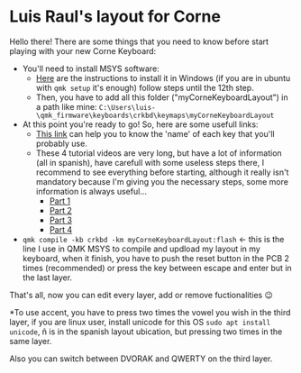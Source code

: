 # Luis Raul's layout for Corne

Hello there!
There are some things that you need to know before start playing with your new Corne Keyboard:

- You'll need to install MSYS software:
  - <a href="https://youtu.be/mz8WG5e--jA?t=376" target="blank">Here</a> are the instructions to install it in Windows (if you are in ubuntu with `qmk setup` it's enough) follow steps until the 12th step.
  - Then, you have to add all this folder ("myCorneKeyboardLayout") in a path like mine: `C:\Users\luis-\qmk_firmware\keyboards\crkbd\keymaps\myCorneKeyboardLayout`
- At this point you're ready to go! So, here are some usefull links:
  - <a href="https://config.qmk.fm/#/crkbd/rev1/LAYOUT_split_3x6_3" target="blank">This link</a> can help you to know the 'name' of each key that you'll probably use.
  - These 4 tutorial videos are very long, but have a lot of information (all in spanish), have carefull with some useless steps there, I recommend to see everything before starting, although it really isn't mandatory because I'm giving you the necessary steps, some more information is always useful...
    - <a href="https://youtu.be/fvP5ws_I0HU" target="blank">Part 1</a>
    - <a href="https://youtu.be/xH1Ali0g7w8" target="blank">Part 2</a>
    - <a href="https://youtu.be/mz8WG5e--jA" target="blank">Part 3</a>
    - <a href="https://youtu.be/vA32gDmvllA" target="blank">Part 4</a>
- `qmk compile -kb crkbd -km myCorneKeyboardLayout:flash` <- this is the line I use in QMK MSYS to compile and updload my layout in my keyboard, when it finish, you have to push the reset button in the PCB 2 times (recommended) or press the key between escape and enter but in the last layer.

That's all, now you can edit every layer, add or remove fuctionalities 😉

\*To use accent, you have to press two times the vowel you wish in the third layer, if you are linux user, install unicode for this OS `sudo apt install unicode`, ñ is in the spanish layout ubication, but pressing two times in the same layer.

Also you can switch between DVORAK and QWERTY on the third layer.
